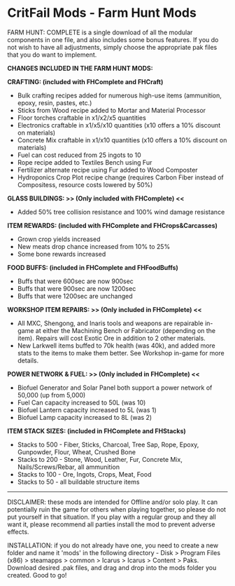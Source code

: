 # CritFail Mods - Farm Hunt Mods

FARM HUNT: COMPLETE is a single download of all the modular components in one file, and also includes some bonus features. If you do not wish to have all adjustments, simply choose the appropriate pak files that you do want to implement.

**CHANGES INCLUDED IN THE FARM HUNT MODS:**

**CRAFTING: (included with FHComplete and FHCraft)**
* Bulk crafting recipes added for numerous high-use items (ammunition, epoxy, resin, pastes, etc.)
* Sticks from Wood recipe added to Mortar and Material Processor
* Floor torches craftable in x1/x2/x5 quantities
* Electronics craftable in x1/x5/x10 quantities (x10 offers a 10% discount on materials)
* Concrete Mix craftable in x1/x10 quantities (x10 offers a 10% discount on materials)
* Fuel can cost reduced from 25 ingots to 10
* Rope recipe added to Textiles Bench using Fur
* Fertilizer alternate recipe using Fur added to Wood Composter
* Hydroponics Crop Plot recipe change (requires Carbon Fiber instead of Compositess, resource costs lowered by 50%)

**GLASS BUILDINGS: >> (Only included with FHComplete) <<**
* Added 50% tree collision resistance and 100% wind damage resistance

**ITEM REWARDS: (included with FHComplete and FHCrops&Carcasses)**
* Grown crop yields increased
* New meats drop chance increased from 10% to 25%
* Some bone rewards increased

**FOOD BUFFS: (included in FHComplete and FHFoodBuffs)**
* Buffs that were 600sec are now 900sec
* Buffs that were 900sec are now 1200sec
* Buffs that were 1200sec are unchanged

**WORKSHOP ITEM REPAIRS: >> (Only included in FHComplete) <<**
* All MXC, Shengong, and Inaris tools and weapons are repairable in-game at either the Machining Bench or Fabricator (depending on the item). Repairs will cost Exotic Ore in addition to 2 other materials.
* New Larkwell items buffed to 70k health (was 40k), and added more stats to the items to make them better. See Workshop in-game for more details.

**POWER NETWORK & FUEL: >> (Only included in FHComplete) <<**
* Biofuel Generator and Solar Panel both support a power network of 50,000 (up from 5,000)
* Fuel Can capacity increased to 50L (was 10)
* Biofuel Lantern capacity increased to 5L (was 1)
* Biofuel Lamp capacity increased to 8L (was 2)

**ITEM STACK SIZES: (included in FHComplete and FHStacks)**
* Stacks to 500 - Fiber, Sticks, Charcoal, Tree Sap, Rope, Epoxy, Gunpowder, Flour, Wheat, Crushed Bone
* Stacks to 200 - Stone, Wood, Leather, Fur, Concrete Mix, Nails/Screws/Rebar, all ammunition
* Stacks to 100 - Ore, Ingots, Crops, Meat, Food
* Stacks to 50 - all buildable structure items

----------------------------------------------------------------------------------------------------------------------------------------------------------------------------------------------------------------------------------------------------------------------------------------------------------------------------------------------

DISCLAIMER: these mods are intended for Offline and/or solo play. It can potentially ruin the game for others when playing together, so please do not put yourself in that situation. If you play with a regular group and they all want it, please recommend all parties install the mod to prevent adverse effects.

INSTALLATION: if you do not already have one, you need to create a new folder and name it 'mods' in the following directory - Disk > Program Files (x86) > steamapps > common > Icarus > Icarus > Content > Paks. Download desired .pak files, and drag and drop into the mods folder you created. Good to go!
